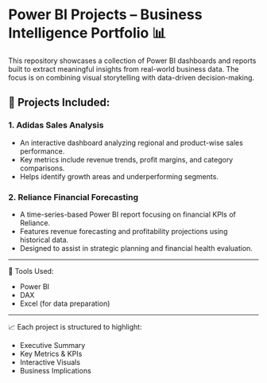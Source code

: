 # Power BI Projects – Business Intelligence Portfolio 📊

This repository showcases a collection of Power BI dashboards and reports built to extract meaningful insights from real-world business data. The focus is on combining visual storytelling with data-driven decision-making.

## 📌 Projects Included:

### 1. **Adidas Sales Analysis**
- An interactive dashboard analyzing regional and product-wise sales performance.
- Key metrics include revenue trends, profit margins, and category comparisons.
- Helps identify growth areas and underperforming segments.

### 2. **Reliance Financial Forecasting**
- A time-series-based Power BI report focusing on financial KPIs of Reliance.
- Features revenue forecasting and profitability projections using historical data.
- Designed to assist in strategic planning and financial health evaluation.

---

🔧 Tools Used:  
- Power BI  
- DAX  
- Excel (for data preparation)

---

📈 Each project is structured to highlight:
- Executive Summary
- Key Metrics & KPIs
- Interactive Visuals
- Business Implications
